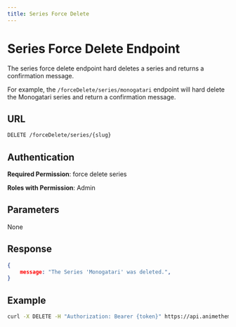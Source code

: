 ```yaml
---
title: Series Force Delete
---
```


# Series Force Delete Endpoint

The series force delete endpoint hard deletes a series and returns a confirmation message.

For example, the `/forceDelete/series/monogatari` endpoint will hard delete the Monogatari series and return a confirmation message.

## URL

```sh
DELETE /forceDelete/series/{slug}
```

## Authentication

**Required Permission**: force delete series

**Roles with Permission**: Admin

## Parameters

None

## Response

```json
{
    message: "The Series 'Monogatari' was deleted.",
}
```

## Example

```bash
curl -X DELETE -H "Authorization: Bearer {token}" https://api.animethemes.moe/forceDelete/series/monogatari
```
